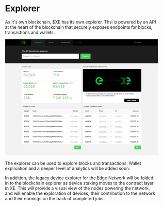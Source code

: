 # Explorer

As it's own blockchain, $XE has its own explorer. Thsi is powered by an API at the heart of the blockchain that securely exposes endpoints for blocks, transactions and wallets.

![](../.gitbook/assets/summary.png)

The explorer can be used to explore blocks and transactions. Wallet explroation and a deeper level of analytics will be added soon.

In addition, the legacy device explorer for the Edge Network will be folded in to the blockchain explorer as device staking moves to the contract layer in XE. This will provide a visual view of the nodes powering the network, and will enable the exploration of devices, their contribution to the network and their earnings on the back of completed jobs.

